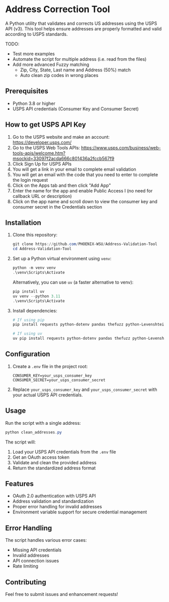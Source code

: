 # Address Correction Tool

A Python utility that validates and corrects US addresses using the USPS API (v3). This tool helps ensure addresses are properly formatted and valid according to USPS standards.

TODO:
- Test more examples
- Automate the script for multiple address (i.e. read from the files)
- Add more advanced Fuzzy matching
  - Zip, City, State, Last name and Address (50%) match
  - Auto clean zip codes in wrong places

## Prerequisites

- Python 3.8 or higher
- USPS API credentials (Consumer Key and Consumer Secret)

## How to get USPS API Key
1. Go to the USPS website and make an account: https://developer.usps.com/
2. Go to the USPS Web Tools APIs: https://www.usps.com/business/web-tools-apis/welcome.htm?msockid=33097f2acda666c801436a2fccb567f9
4. Click Sign Up for USPS APIs
5. You will get a link in your email to complete email validation
6. You will get an email with the code that you need to enter to complete the login request
7. Click on the Apps tab and then click "Add App"
8. Enter the name for the app and enable Public Access I (no need for callback URL or description)
9. Click on the app name and scroll down to view the consumer key and consumer secret in the Credentials section

## Installation

1. Clone this repository:
   ```powershell
   git clone https://github.com/PHOENIX-WSU/Address-Validation-Tool
   cd Address-Validation-Tool
   ```

2. Set up a Python virtual environment using `venv`:
   ```powershell
   python -m venv venv
   .\venv\Scripts\Activate
   ```

   Alternatively, you can use `uv` (a faster alternative to venv):
   ```powershell
   pip install uv
   uv venv --python 3.11
   .\venv\Scripts\Activate
   ```

3. Install dependencies:
   ```powershell
   # If using pip
   pip install requests python-dotenv pandas thefuzz python-Levenshtein google-generativeai

   # If using uv
   uv pip install requests python-dotenv pandas thefuzz python-Levenshtein google-generativeai
   ```

## Configuration

1. Create a `.env` file in the project root:
   ```
   CONSUMER_KEY=your_usps_consumer_key
   CONSUMER_SECRET=your_usps_consumer_secret
   ```

2. Replace `your_usps_consumer_key` and `your_usps_consumer_secret` with your actual USPS API credentials.

## Usage

Run the script with a single address:
```powershell
python clean_addresses.py
```

The script will:
1. Load your USPS API credentials from the `.env` file
2. Get an OAuth access token
3. Validate and clean the provided address
4. Return the standardized address format

## Features

- OAuth 2.0 authentication with USPS API
- Address validation and standardization
- Proper error handling for invalid addresses
- Environment variable support for secure credential management

## Error Handling

The script handles various error cases:
- Missing API credentials
- Invalid addresses
- API connection issues
- Rate limiting

## Contributing

Feel free to submit issues and enhancement requests!
